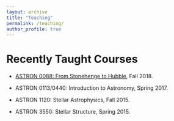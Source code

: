 ```yaml
---
layout: archive
title: "Teaching"
permalink: /teaching/
author_profile: true
---
```


Recently Taught Courses
======

* [ASTRON 0088: From Stonehenge to Hubble](https://www.physicsandastronomy.pitt.edu/content/astron-0088-stonehenge-hubble), Fall 2018.

* ASTRON 0113/0440: Introduction to Astronomy, Spring 2017.

* ASTRON 1120: Stellar Astrophysics, Fall 2015.

* ASTRON 3550: Stellar Structure, Spring 2015.
